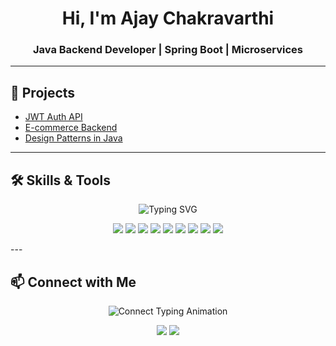 
<h1 align="center"> Hi, I'm Ajay Chakravarthi</h1>
<h3 align="center">Java Backend Developer | Spring Boot | Microservices </h3>

---

## 🚀 Projects
- [JWT Auth API](https://github.com/ajaychakravarthi/jwt-auth-spring)
- [E-commerce Backend](https://github.com/ajaychakravarthi/ecommerce-backend)
- [Design Patterns in Java](https://github.com/ajaychakravarthi/design-patterns-java)

---

## 🛠️ Skills & Tools

<p align="center">
  <img src="https://readme-typing-svg.herokuapp.com?font=Fira+Code&weight=600&size=22&pause=500&color=F7F7F7&center=true&vCenter=true&width=435&lines=Java;Spring+Boot;PostgreSQL;Docker;Postman;Git;IntelliJ+IDEA" alt="Typing SVG" />
</p>

<p align="center">
  <a href="https://www.oracle.com/java/"><img src="https://img.shields.io/badge/Java-ED8B00?style=for-the-badge&logo=java&logoColor=white" /></a>
  <a href="https://spring.io/projects/spring-boot"><img src="https://img.shields.io/badge/SpringBoot-6DB33F?style=for-the-badge&logo=springboot&logoColor=white" /></a>
  <a href="https://www.mysql.com/"><img src="https://img.shields.io/badge/MySQL-005C84?style=for-the-badge&logo=mysql&logoColor=white" /></a>
  <a href="https://www.postgresql.org/"><img src="https://img.shields.io/badge/PostgreSQL-336791?style=for-the-badge&logo=postgresql&logoColor=white" /></a>
  <a href="https://git-scm.com/"><img src="https://img.shields.io/badge/Git-F05032?style=for-the-badge&logo=git&logoColor=white" /></a>
  <a href="https://www.postman.com/"><img src="https://img.shields.io/badge/Postman-FF6C37?style=for-the-badge&logo=postman&logoColor=white" /></a>
  <a href="https://maven.apache.org/"><img src="https://img.shields.io/badge/Maven-C71A36?style=for-the-badge&logo=apachemaven&logoColor=white" /></a>
  <a href="https://www.jetbrains.com/idea/"><img src="https://img.shields.io/badge/IntelliJIDEA-000000?style=for-the-badge&logo=intellijidea&logoColor=white" /></a>
  <a href="https://www.docker.com/"><img src="https://img.shields.io/badge/Docker-2496ED?style=for-the-badge&logo=docker&logoColor=white" /></a>
</p>
---

## 📫 Connect with Me

<p align="center">
  <img src="https://readme-typing-svg.herokuapp.com?font=Fira+Code&weight=500&size=20&pause=700&color=F7F7F7&center=true&vCenter=true&width=500&lines=Let's+connect!;Drop+an+email+anytime" alt="Connect Typing Animation" />
</p>

<p align="center">
  <a href="https://www.linkedin.com/in/katamreddi-ajay/"><img src="https://img.shields.io/badge/LinkedIn-blue?style=for-the-badge&logo=linkedin" /></a>
  <a href="mailto:ajaykatamreddi8524@gmail.com"><img src="https://img.shields.io/badge/Gmail-red?style=for-the-badge&logo=gmail" /></a>
</p>
